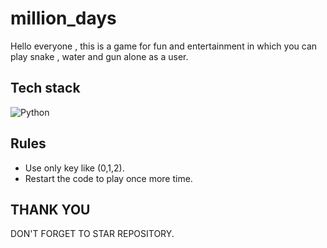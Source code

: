 # million_days
Hello everyone , this is a game for fun and entertainment in which you can play snake , water and gun alone as a user.
## Tech stack
![Python](https://img.shields.io/badge/Python-3776AB?style=for-the-badge&logo=python&logoColor=white)
## Rules
- Use only key like (0,1,2).
- Restart the code to play once more time. 
## THANK YOU
DON'T FORGET TO STAR REPOSITORY.


